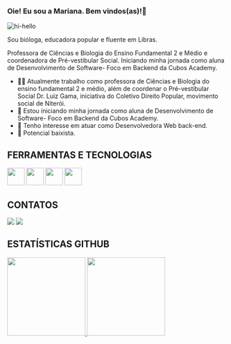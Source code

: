 ### Oie! Eu sou a Mariana. Bem vindos(as)!👋

![hi-hello](https://github.com/mariolayal/mariolayal/assets/138263344/dc58c479-597b-4f28-b087-46cfdfac3464)

Sou bióloga, educadora popular e fluente em Libras.

Professora de Ciências e Biologia do Ensino Fundamental 2 e Médio e coordenadora de Pré-vestibular Social. Iniciando minha jornada como aluna de Desenvolvimento de Software- Foco em Backend da Cubos Academy.

- 👩‍🏫 Atualmente trabalho como professora de Ciências e Biologia do ensino fundamental 2 e médio, além de coordenar o Pré-vestibular Social Dr. Luiz Gama, iniciativa do Coletivo Direito Popular, movimento social de Niterói.
- 📖 Estou iniciando minha jornada como aluna de Desenvolvimento de Software- Foco em Backend da Cubos Academy.
- 🔭 Tenho interesse em atuar como Desenvolvedora Web back-end.
- 🎸  Potencial baixista.
  
## FERRAMENTAS E TECNOLOGIAS

<img src="https://cdn.jsdelivr.net/gh/devicons/devicon/icons/javascript/javascript-original.svg" width="40" height="40"/> <img src="https://cdn.jsdelivr.net/gh/devicons/devicon/icons/vscode/vscode-original.svg"  width="40" height="40" /> <img src="https://cdn.jsdelivr.net/gh/devicons/devicon/icons/git/git-original.svg" width="40" height="40" /> <img src="https://cdn.jsdelivr.net/gh/devicons/devicon/icons/github/github-original.svg" width="40" height="40"/>
          

## CONTATOS
<a href = "mailto:molayaleal@gmail.com"><img loading="lazy" src="https://img.shields.io/badge/Gmail-D14836?style=for-the-badge&logo=gmail&logoColor=white" target="_blank"></a> <a href="https://www.linkedin.com/in/mariana-olaya-leal/" target="_blank"><img loading="lazy" src="https://img.shields.io/badge/-LinkedIn-%230077B5?style=for-the-badge&logo=linkedin&logoColor=white" target="_blank"></a>   

## ESTATÍSTICAS GITHUB

<div>
<a href="https://github.com/seu-usuário-aqui">
<img loading="lazy" height="180em" src="https://github-readme-stats.vercel.app/api/top-langs/?username=mariolayal&layout=compact&langs_count=7&theme=dracula"/>
<img loading="lazy" height="180em" src="https://github-readme-stats.vercel.app/api?username=mariolayal&show_icons=true&theme=dracula&include_all_commits=true&count_private=true"/>
</div>



          
          
